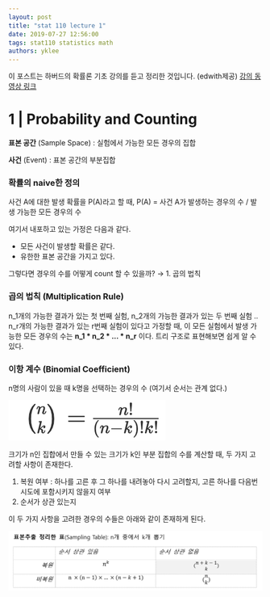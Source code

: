 ```yaml
---
layout: post
title: "stat 110 lecture 1"
date: 2019-07-27 12:56:00
tags: stat110 statistics math
authors: yklee
---
```

이 포스트는 하버드의 확률론 기초 강의를 듣고 정리한 것입니다. (edwith제공)
[강의 동영상 링크](https://www.edwith.org/harvardprobability/joinLectures/17924)

# 1 | Probability and Counting

**표본 공간** (Sample Space) : 실험에서 가능한 모든 경우의 집합

**사건** (Event) : 표본 공간의 부분집합

### **확률의 naive한 정의**

사건 A에 대한 발생 확률을 P(A)라고 할 때, P(A) = 사건 A가 발생하는 경우의 수 / 발생 가능한 모든 경우의 수

여기서 내포하고 있는 가정은 다음과 같다.

- 모든 사건이 발생할 확률은 같다.
- 유한한 표본 공간을 가지고 있다.

그렇다면 경우의 수를 어떻게 count 할 수 있을까? → 1. 곱의 법칙

### 곱의 법칙 (Multiplication Rule)

n_1개의 가능한 결과가 있는 첫 번째 실험, n_2개의 가능한 결과가 있는 두 번째 실험 .. n_r개의 가능한 결과가 있는 r번째 실험이 있다고 가정할 때, 이 모든 실험에서 발생 가능한 모든 경우의 수는 **n_1 * n_2 * ... * n_r** 이다. 트리 구조로 표현해보면 쉽게 알 수 있다. 

### 이항 계수 (Binomial Coefficient)

n명의 사람이 있을 때 k명을 선택하는 경우의 수 (여기서 순서는 관계 없다.)

![](/assets/post_image/imgs-yk/Untitled-aea93cc6-1765-4f07-9dfe-e2d9cc3dc2cd.png)

크기가 n인 집합에서 만들 수 있는 크기가 k인 부분 집합의 수를 계산할 때, 두 가지 고려할 사항이 존재한다. 

1. 복원 여부 : 하나를 고른 후 그 하나를 내려놓아 다시 고려할지, 고른 하나를 다음번 시도에 포함시키지 않을지 여부
2. 순서가 상관 있는지

이 두 가지 사항을 고려한 경우의 수들은 아래와 같이 존재하게 된다.

![](/assets/post_image/imgs-yk/Untitled-9f94f0d7-0f8a-4b26-8abe-00d55cb2e035.png)